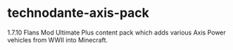 # technodante-axis-pack
1.7.10 Flans Mod Ultimate Plus content pack which adds various Axis Power vehicles from WWII into Minecraft.
